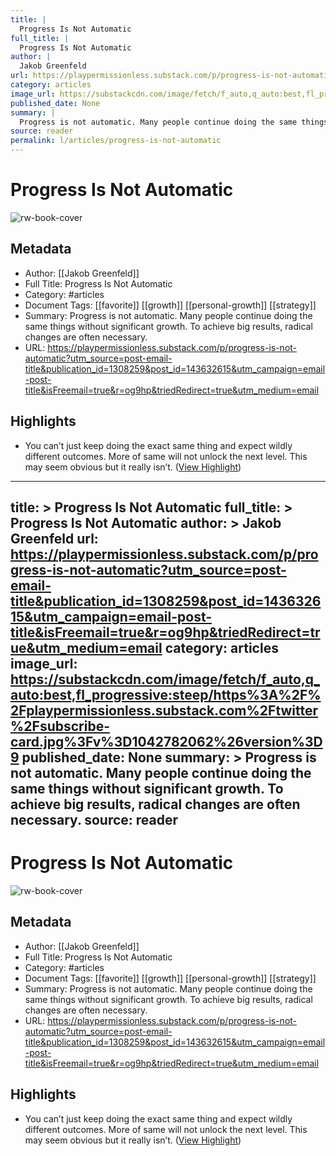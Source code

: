 ```yaml
---
title: |
  Progress Is Not Automatic
full_title: |
  Progress Is Not Automatic
author: |
  Jakob Greenfeld
url: https://playpermissionless.substack.com/p/progress-is-not-automatic?utm_source=post-email-title&publication_id=1308259&post_id=143632615&utm_campaign=email-post-title&isFreemail=true&r=og9hp&triedRedirect=true&utm_medium=email
category: articles
image_url: https://substackcdn.com/image/fetch/f_auto,q_auto:best,fl_progressive:steep/https%3A%2F%2Fplaypermissionless.substack.com%2Ftwitter%2Fsubscribe-card.jpg%3Fv%3D1042782062%26version%3D9
published_date: None
summary: |
  Progress is not automatic. Many people continue doing the same things without significant growth. To achieve big results, radical changes are often necessary.
source: reader
permalink: l/articles/progress-is-not-automatic
---
```

# Progress Is Not Automatic

![rw-book-cover](https://substackcdn.com/image/fetch/f_auto,q_auto:best,fl_progressive:steep/https%3A%2F%2Fplaypermissionless.substack.com%2Ftwitter%2Fsubscribe-card.jpg%3Fv%3D1042782062%26version%3D9)

## Metadata
- Author: [[Jakob Greenfeld]]
- Full Title: Progress Is Not Automatic
- Category: #articles
- Document Tags: [[favorite]] [[growth]] [[personal-growth]] [[strategy]] 
- Summary: Progress is not automatic. Many people continue doing the same things without significant growth. To achieve big results, radical changes are often necessary.
- URL: https://playpermissionless.substack.com/p/progress-is-not-automatic?utm_source=post-email-title&publication_id=1308259&post_id=143632615&utm_campaign=email-post-title&isFreemail=true&r=og9hp&triedRedirect=true&utm_medium=email

## Highlights
- You can’t just keep doing the exact same thing and expect wildly different outcomes.
  More of same will not unlock the next level.
  This may seem obvious but it really isn’t. ([View Highlight](https://read.readwise.io/read/01hvp2g0j5x5199p8ngc7hy2wr))


---
title: >
  Progress Is Not Automatic
full_title: >
  Progress Is Not Automatic
author: >
  Jakob Greenfeld
url: https://playpermissionless.substack.com/p/progress-is-not-automatic?utm_source=post-email-title&publication_id=1308259&post_id=143632615&utm_campaign=email-post-title&isFreemail=true&r=og9hp&triedRedirect=true&utm_medium=email
category: articles
image_url: https://substackcdn.com/image/fetch/f_auto,q_auto:best,fl_progressive:steep/https%3A%2F%2Fplaypermissionless.substack.com%2Ftwitter%2Fsubscribe-card.jpg%3Fv%3D1042782062%26version%3D9
published_date: None
summary: >
  Progress is not automatic. Many people continue doing the same things without significant growth. To achieve big results, radical changes are often necessary.
source: reader
---
# Progress Is Not Automatic

![rw-book-cover](https://substackcdn.com/image/fetch/f_auto,q_auto:best,fl_progressive:steep/https%3A%2F%2Fplaypermissionless.substack.com%2Ftwitter%2Fsubscribe-card.jpg%3Fv%3D1042782062%26version%3D9)

## Metadata
- Author: [[Jakob Greenfeld]]
- Full Title: Progress Is Not Automatic
- Category: #articles
- Document Tags: [[favorite]] [[growth]] [[personal-growth]] [[strategy]] 
- Summary: Progress is not automatic. Many people continue doing the same things without significant growth. To achieve big results, radical changes are often necessary.
- URL: https://playpermissionless.substack.com/p/progress-is-not-automatic?utm_source=post-email-title&publication_id=1308259&post_id=143632615&utm_campaign=email-post-title&isFreemail=true&r=og9hp&triedRedirect=true&utm_medium=email

## Highlights
- You can’t just keep doing the exact same thing and expect wildly different outcomes.
  More of same will not unlock the next level.
  This may seem obvious but it really isn’t. ([View Highlight](https://read.readwise.io/read/01hvp2g0j5x5199p8ngc7hy2wr))


